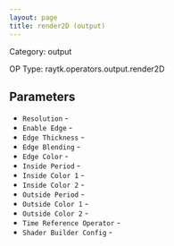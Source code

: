 ```yaml
---
layout: page
title: render2D (output)
---
```


Category: output

OP Type: raytk.operators.output.render2D

## Parameters

* `Resolution` - 
* `Enable Edge` - 
* `Edge Thickness` - 
* `Edge Blending` - 
* `Edge Color` - 
* `Inside Period` - 
* `Inside Color 1` - 
* `Inside Color 2` - 
* `Outside Period` - 
* `Outside Color 1` - 
* `Outside Color 2` - 
* `Time Reference Operator` - 
* `Shader Builder Config` -
